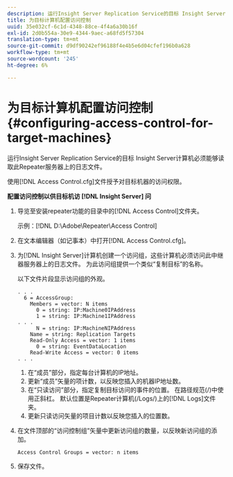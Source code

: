 ```yaml
---
description: 运行Insight Server Replication Service的目标 Insight Server计算机必须能够读取此Repeater服务器上的日志文件。
title: 为目标计算机配置访问控制
uuid: 35e032cf-6c1d-4348-88ce-4f4a6a30b16f
exl-id: 2d0b554a-30e9-4344-9aec-a68fd5f57304
translation-type: tm+mt
source-git-commit: d9df90242ef96188f4e4b5e6d04cfef196b0a628
workflow-type: tm+mt
source-wordcount: '245'
ht-degree: 6%

---
```


# 为目标计算机配置访问控制{#configuring-access-control-for-target-machines}

运行Insight Server Replication Service的目标 Insight Server计算机必须能够读取此Repeater服务器上的日志文件。

使用[!DNL Access Control.cfg]文件授予对目标机器的访问权限。

**配置访问控制以供目标机访 [!DNL Insight Server] 问**

1. 导览至安装repeater功能的目录中的[!DNL Access Control]文件夹。

   示例：[!DNL D:\Adobe\Repeater\Access Control]

1. 在文本编辑器（如记事本）中打开[!DNL Access Control.cfg]。
1. 为[!DNL Insight Server]计算机创建一个访问组，这些计算机必须访问此中继器服务器上的日志文件。 为此访问组提供一个类似“复制目标”的名称。

   以下文件片段显示访问组的外观。

   ```
   . . . 
     6 = AccessGroup: 
       Members = vector: N items 
         0 = string: IP:Machine0IPAddress 
         1 = string: IP:Machine1IPAddress 
   . . . 
         N = string: IP:MachineNIPAddress 
       Name = string: Replication Targets 
       Read-Only Access = vector: 1 items 
         0 = string: EventDataLocation 
       Read-Write Access = vector: 0 items 
   . . .
   ```

   1. 在“成员”部分，指定每台计算机的IP地址。
   1. 更新“成员”矢量的项计数，以反映您插入的机器IP地址数。
   1. 在“只读访问”部分，指定复制目标访问的事件的位置。 在路径规范(/)中使用正斜杠。 默认位置是Repeater计算机(/Logs/)上的[!DNL Logs]文件夹。
   1. 更新只读访问矢量的项目计数以反映您插入的位置数。

1. 在文件顶部的“访问控制组”矢量中更新访问组的数量，以反映新访问组的添加。

   ```
   Access Control Groups = vector: n items
   ```

1. 保存文件。
